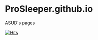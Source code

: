 # ProSleeper.github.io
ASUD's pages


[![Hits](https://hits.seeyoufarm.com/api/count/incr/badge.svg?url=https%3A%2F%2Fgithub.com%2FProSleeper%2FProSleeper.github.io&count_bg=%2379C83D&title_bg=%23555555&icon=&icon_color=%23E7E7E7&title=hits&edge_flat=false)](https://hits.seeyoufarm.com)
